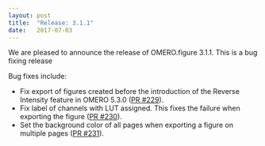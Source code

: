 ```yaml
---
layout: post
title:  "Release: 3.1.1"
date:   2017-07-03
---
```


We are pleased to announce the release of OMERO.figure 3.1.1.
This is a bug fixing release

Bug fixes include:

 - Fix export of figures created before the introduction of the Reverse Intensity feature in OMERO 5.3.0 ([PR #229](https://github.com/ome/omero-figure/pull/229)).
 - Fix label of channels with LUT assigned. This fixes the failure when exporting the figure ([PR #230](https://github.com/ome/omero-figure/pull/230)).
 - Set the background color of all pages when exporting a figure on multiple pages ([PR #231](https://github.com/ome/omero-figure/pull/231)).

